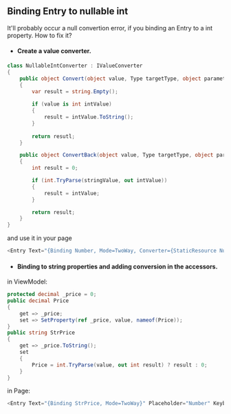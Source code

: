 ## Binding Entry to nullable int
It'll probably occur a null convertion error, if you binding an Entry to a int property. How to fix it?

- #### Create a value converter.
```c#
class NullableIntConverter : IValueConverter
{
    public object Convert(object value, Type targetType, object parameter, CultureInfo culture)
    {
        var result = string.Empty();
        
        if (value is int intValue)
        {
            result = intValue.ToString();
        }
        
        return resutl;
    }

    public object ConvertBack(object value, Type targetType, object parameter, CultureInfo culture)
    {
        int result = 0;

        if (int.TryParse(stringValue, out intValue))
        {
            result = intValue;
        }

        return result;
    }
}
```
and use it in your page
```c#
<Entry Text="{Binding Number, Mode=TwoWay, Converter={StaticResource NullableIntConverter}}" Placeholder="Number" Keyboard="Numeric" />
```
- #### Binding to string properties and adding conversion in the accessors.
in ViewModel:
```c#
protected decimal _price = 0;
public decimal Price
{
    get => _price;
    set => SetProperty(ref _price, value, nameof(Price));
}
public string StrPrice
{
    get => _price.ToString();
    set
    {
        Price = int.TryParse(value, out int result) ? result : 0;
    }
}
```
in Page:
```c#
<Entry Text="{Binding StrPrice, Mode=TwoWay}" Placeholder="Number" Keyboard="Numeric" />
```
